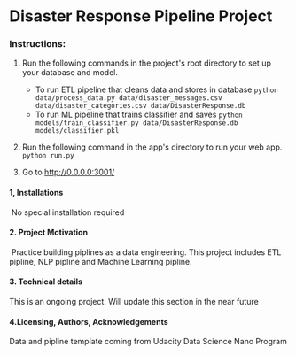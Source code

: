 # Disaster Response Pipeline Project

### Instructions:

1. Run the following commands in the project's root directory to set up your database and model.

    - To run ETL pipeline that cleans data and stores in database
        `python data/process_data.py data/disaster_messages.csv data/disaster_categories.csv data/DisasterResponse.db`
    - To run ML pipeline that trains classifier and saves
        `python models/train_classifier.py data/DisasterResponse.db models/classifier.pkl`
2. Run the following command in the app's directory to run your web app.
    `python run.py`
3. Go to http://0.0.0.0:3001/



#### 1, Installations

​	No special installation required

#### 2. Project Motivation 

​	Practice building piplines as a data engineering. This project includes ETL pipline, NLP pipline and Machine Learning pipline.

#### 3. Technical details 

This is an ongoing project. Will update this section in the near future

#### 4.Licensing, Authors, Acknowledgements 

Data and pipline template coming from Udacity Data Science Nano Program

